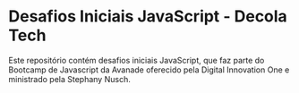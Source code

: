 # Desafios Iniciais JavaScript - Decola Tech

Este repositório contém desafios iniciais JavaScript, que faz parte do Bootcamp de Javascript da Avanade oferecido pela Digital Innovation One e ministrado pela Stephany Nusch.

